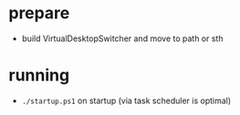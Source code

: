 # prepare
* build VirtualDesktopSwitcher and move to path or sth

# running
* `./startup.ps1` on startup (via task scheduler is optimal)
